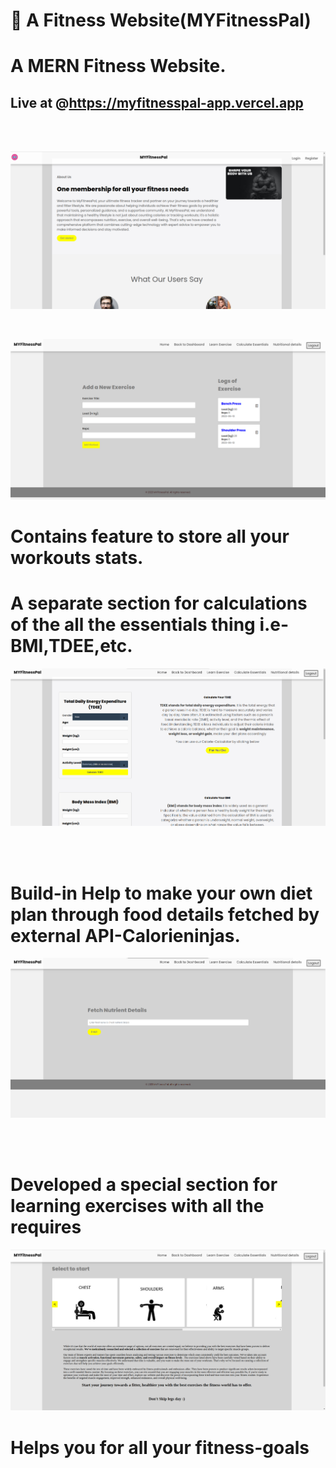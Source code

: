 #  💪 A Fitness Website(MYFitnessPal)


# A MERN Fitness Website.
## Live at @https://myfitnesspal-app.vercel.app

</br>
</br>

![preview img](/Home-page1.png)


</br>


![preview img](/nutrient-details1.png)


# Contains feature to store all your workouts stats.
# A separate section for calculations of the all the essentials thing i.e-BMI,TDEE,etc.
![preview img](/calculating_ess1.png)

</br>
</br>



#  Build-in Help to make your own diet plan through food details fetched by external API-Calorieninjas.
![preview img](/Login-page1.png)

</br>

</br>

# Developed a special section for learning exercises with all the requires
![preview img](/learn-chest-exercise1.png)
# Helps you for all your fitness-goals

